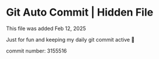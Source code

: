 # Git Auto Commit | Hidden File

This file was added Feb 12, 2025

Just for fun and keeping my daily git commit active 🤪

commit number: 3155516
